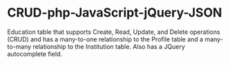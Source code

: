 # CRUD-php-JavaScript-jQuery-JSON
Education table that supports Create, Read, Update, and Delete operations (CRUD) and has a many-to-one relationship to the Profile table and a many-to-many relationship to the Institution table. Also has a JQuery autocomplete field.
